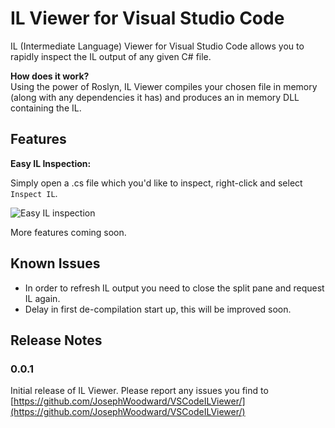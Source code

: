 # IL Viewer for Visual Studio Code

IL (Intermediate Language) Viewer for Visual Studio Code allows you to rapidly inspect the IL output of any given C# file.

**How does it work?**  
Using the power of Roslyn, IL Viewer compiles your chosen file in memory (along with any dependencies it has) and produces an in memory DLL containing the IL. 

## Features

**Easy IL Inspection:**

Simply open a .cs file which you'd like to inspect, right-click and select `Inspect IL`.

![Easy IL inspection](https://raw.githubusercontent.com/JosephWoodward/VSCodeILViewer/master/images/demo.gif)

More features coming soon.


## Known Issues

- In order to refresh IL output you need to close the split pane and request IL again.
- Delay in first de-compilation start up, this will be improved soon.

## Release Notes

### 0.0.1

Initial release of IL Viewer. Please report any issues you find to [https://github.com/JosephWoodward/VSCodeILViewer/](https://github.com/JosephWoodward/VSCodeILViewer/)